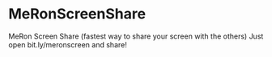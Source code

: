 # MeRonScreenShare
MeRon Screen Share (fastest way to share your screen with the others) Just open bit.ly/meronscreen and share!
